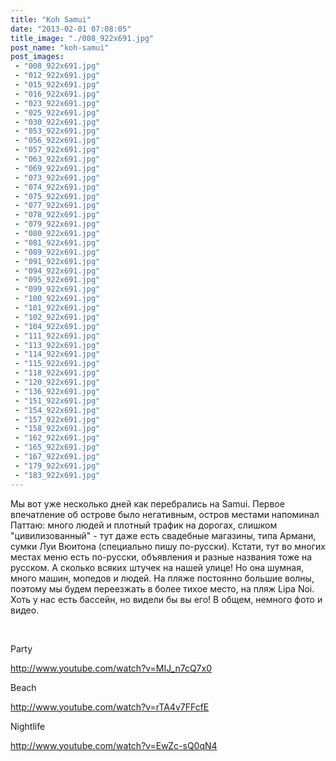 ```yaml
---
title: "Koh Samui"
date: "2013-02-01 07:08:05"
title_image: "./008_922x691.jpg"
post_name: "koh-samui"
post_images: 
 - "008_922x691.jpg"
 - "012_922x691.jpg"
 - "015_922x691.jpg"
 - "016_922x691.jpg"
 - "023_922x691.jpg"
 - "025_922x691.jpg"
 - "030_922x691.jpg"
 - "053_922x691.jpg"
 - "056_922x691.jpg"
 - "057_922x691.jpg"
 - "063_922x691.jpg"
 - "069_922x691.jpg"
 - "073_922x691.jpg"
 - "074_922x691.jpg"
 - "075_922x691.jpg"
 - "077_922x691.jpg"
 - "078_922x691.jpg"
 - "079_922x691.jpg"
 - "080_922x691.jpg"
 - "081_922x691.jpg"
 - "089_922x691.jpg"
 - "091_922x691.jpg"
 - "094_922x691.jpg"
 - "095_922x691.jpg"
 - "099_922x691.jpg"
 - "100_922x691.jpg"
 - "101_922x691.jpg"
 - "102_922x691.jpg"
 - "104_922x691.jpg"
 - "111_922x691.jpg"
 - "113_922x691.jpg"
 - "114_922x691.jpg"
 - "115_922x691.jpg"
 - "118_922x691.jpg"
 - "120_922x691.jpg"
 - "136_922x691.jpg"
 - "151_922x691.jpg"
 - "154_922x691.jpg"
 - "157_922x691.jpg"
 - "158_922x691.jpg"
 - "162_922x691.jpg"
 - "165_922x691.jpg"
 - "167_922x691.jpg"
 - "179_922x691.jpg"
 - "183_922x691.jpg"
---
```


Мы вот уже несколько дней как перебрались на Samui. Первое впечатление об острове было негативным, остров местами напоминал Паттаю: много людей и плотный трафик на дорогах, слишком "цивилизованный" - тут даже есть свадебные магазины, типа Армани, сумки Луи Вюитона (специально пишу по-русски). Кстати, тут во многих местах меню есть по-русски, объявления и разные названия тоже на русском. А сколько всяких штучек на нашей улице! Но она шумная, много машин, мопедов и людей. На пляже постоянно большие волны, поэтому мы будем переезжать в более тихое место, на пляж Lipa Noi. Хоть у нас есть бассейн, но видели бы вы его! В общем, немного фото и видео.

&nbsp;

Party

http://www.youtube.com/watch?v=MIJ_n7cQ7x0

Beach

http://www.youtube.com/watch?v=rTA4v7FFcfE

Nightlife

http://www.youtube.com/watch?v=EwZc-sQ0qN4

&nbsp;
